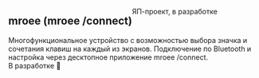 <div style="display: flex; flex-direction: row;">
  <h2>mroee (mroee /connect)</h2>
  <p>ЯП-проект, в разработке</p>
</div>
Многофункциональное устройство с возможностью выбора значка и сочетания клавиш на каждый из экранов. Подключение по Bluetooth и настройка через десктопное приложение mroee /connect.<br>В разработке 🚧
